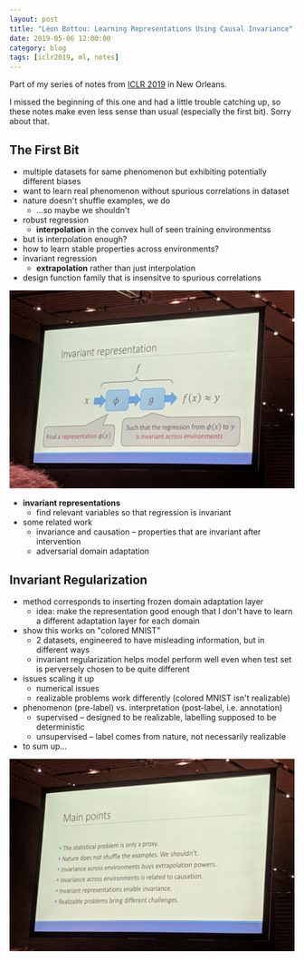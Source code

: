 ```yaml
---
layout: post
title: "Léon Bottou: Learning Representations Using Causal Invariance"
date: 2019-05-06 12:00:00
category: blog
tags: [iclr2019, ml, notes]
---
```


Part of my series of notes from [ICLR 2019](https://iclr.cc/Conferences/2019) in New Orleans.

I missed the beginning of this one and had a little trouble catching up, so these notes make even less sense than usual (especially the first bit). Sorry about that.

## The First Bit
* multiple datasets for same phenomenon but exhibiting potentially different biases
* want to learn real phenomenon without spurious correlations in dataset
* nature doesn't shuffle examples, we do
    * ...so maybe we shouldn't
* robust regression
    * **interpolation** in the convex hull of seen training environmentss
* but is interpolation enough?
* how to learn stable properties across environments?
* invariant regression
    * **extrapolation** rather than just interpolation
* design function family that is insensitve to spurious correlations

![invariant representations](/assets/images/2019-iclr/invariant-rep.jpg "invariant representations")

* **invariant representations**
    * find relevant variables so that regression is invariant
* some related work
    * invariance and causation – properties that are invariant after intervention
    * adversarial domain adaptation

## Invariant Regularization
* method corresponds to inserting frozen domain adaptation layer
    * idea: make the representation good enough that I don't have to learn a different adaptation layer for each domain
* show this works on "colored MNIST"
    * 2 datasets, engineered to have misleading information, but in different ways
    * invariant regularization helps model perform well even when test set is perversely chosen to be quite different
* issues scaling it up
    * numerical issues
    * realizable problems work differently (colored MNIST isn't realizable)
* phenomenon (pre-label) vs. interpretation (post-label, i.e. annotation)
    * supervised – designed to be realizable, labelling supposed to be deterministic 
    * unsupervised – label comes from nature, not necessarily realizable
* to sum up...

![invariance summary](/assets/images/2019-iclr/invariance-summary.jpg "invariance summary")
